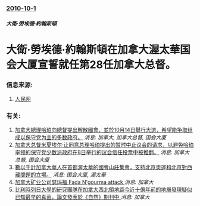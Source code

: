### [2010-10-1](/news/2010/10/1/index.md)

##### 大衛·勞埃德·約翰斯頓
#  大衛·勞埃德·約翰斯頓在加拿大渥太華国会大厦宣誓就任第28任加拿大总督。




### 信息来源:

1. [人民网](http://world.people.com.cn/GB/12872646.html)

### 有关:

1. [加拿大總理哈珀向總督提出解散國會，並於10月14日舉行大選，希望能争取组成以保守党为主的多数政府。](/zh/news/2008/09/7/加拿大總理哈珀向總督提出解散國會-並於10月14日舉行大選-希望能争取组成以保守党为主的多数政府.md) _消息: 加拿大, 加拿大总督, 国会大厦_
2. [加拿大总督米夏埃尔·让同意总理哈珀提出的暂时中止议会的请求，以避免哈珀率领的保守党少数派政府在8日举行的议会信任投票中被推翻。](/zh/news/2008/12/4/加拿大总督米夏埃尔-让同意总理哈珀提出的暂时中止议会的请求-以避免哈珀率领的保守党少数派政府在8日举行的议会信任投票中被.md) _消息: 加拿大总督, 国会大厦_
3. [數以千計加拿大華人在首都渥太華的國會山莊集會，支持北京奧運和北京對西藏問題的立場。](/zh/news/2008/04/14/數以千計加拿大華人在首都渥太華的國會山莊集會-支持北京奧運和北京對西藏問題的立場.md) _消息: 国会大厦, 渥太華_
4. [ 加拿大矿业公司瑟玛福 Fada N'gourma attack ](/zh/news/2019/11/6/加拿大矿业公司瑟玛福-Fada-N-gourma-attack.md) _消息: 加拿大_
5. [比利時列日大學的研究團隊在加拿大西北領地距今近十億年前的地層發現疑似已知最早的真菌，論文發表於《自然》期刊中 ](/zh/news/2019/05/22/比利時列日大學的研究團隊在加拿大西北領地距今近十億年前的地層發現疑似已知最早的真菌-論文發表於-自然-期刊中.md) _消息: 加拿大_
